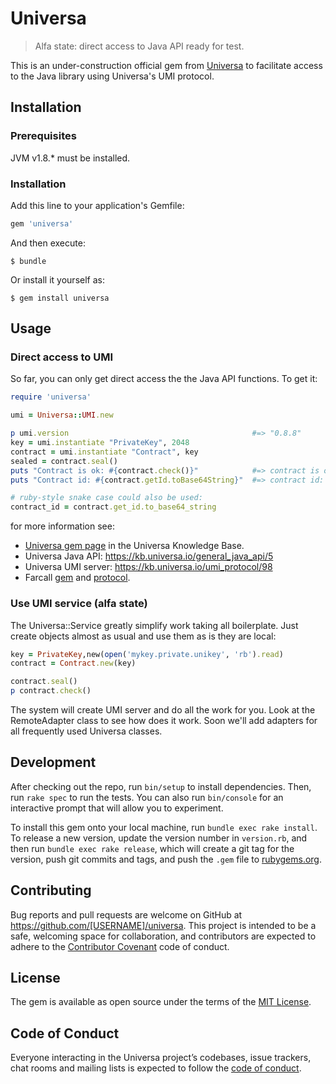 # Universa

> Alfa state: direct access to Java API ready for test. 

This is an under-construction official gem from [Universa][universa] to facilitate access to the
Java library using Universa's UMI protocol.  

## Installation

### Prerequisites

JVM v1.8.* must be installed.

### Installation

Add this line to your application's Gemfile:

```ruby
gem 'universa'
```

And then execute:

    $ bundle

Or install it yourself as:

    $ gem install universa

## Usage

### Direct access to UMI 
 
So far, you can only get direct access the the Java API functions. To get it:

```ruby
require 'universa'

umi = Universa::UMI.new

p umi.version                                         #=> "0.8.8"
key = umi.instantiate "PrivateKey", 2048
contract = umi.instantiate "Contract", key
sealed = contract.seal()
puts "Contract is ok: #{contract.check()}"            #=> contract is ok: true"
puts "Contract id: #{contract.getId.toBase64String}"  #=> contract id: x9Ey+q...

# ruby-style snake case could also be used:
contract_id = contract.get_id.to_base64_string 

```

for more information see:

- [Universa gem page](https://kb.universa.io/universa_ruby_gem/131) in the Universa Knowledge Base.
- Universa Java API: https://kb.universa.io/general_java_api/5 
- Universa UMI server: https://kb.universa.io/umi_protocol/98
- Farcall [gem](https://github.com/sergeych/farcall) and [protocol](https://github.com/sergeych/farcall/wiki).

### Use UMI service (alfa state)

The Universa::Service greatly simplify work taking all boilerplate. Just create objects almost as usual and use them
as is they are local:

```ruby
key = PrivateKey,new(open('mykey.private.unikey', 'rb').read)
contract = Contract.new(key)

contract.seal()
p contract.check()
```

The system will create UMI server and do all the work for you. Look at the RemoteAdapter class to see how does it
work. Soon we'll add adapters for all frequently used Universa classes.

## Development

After checking out the repo, run `bin/setup` to install dependencies. Then, run `rake spec` to run the tests. You can also run `bin/console` for an interactive prompt that will allow you to experiment.

To install this gem onto your local machine, run `bundle exec rake install`. To release a new version, update the version number in `version.rb`, and then run `bundle exec rake release`, which will create a git tag for the version, push git commits and tags, and push the `.gem` file to [rubygems.org](https://rubygems.org).

## Contributing

Bug reports and pull requests are welcome on GitHub at https://github.com/[USERNAME]/universa. This project is intended to be a safe, welcoming space for collaboration, and contributors are expected to adhere to the [Contributor Covenant](http://contributor-covenant.org) code of conduct.

## License

The gem is available as open source under the terms of the [MIT License](https://opensource.org/licenses/MIT).

## Code of Conduct

Everyone interacting in the Universa project’s codebases, issue trackers, chat rooms and mailing lists is expected to follow the [code of conduct](https://github.com/[USERNAME]/universa/blob/master/CODE_OF_CONDUCT.md).

[universa]:http://universa.io